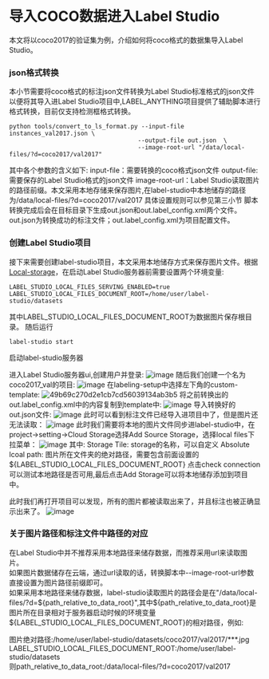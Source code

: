 # 导入COCO数据进入Label Studio


本文将以coco2017的验证集为例，介绍如何将coco格式的数据集导入Label Studio。

### json格式转换

本小节需要将coco格式的标注json文件转换为Label Studio标准格式的json文件以便将其导入进Label Studio项目中,LABEL_ANYTHING项目提供了辅助脚本进行格式转换，目前仅支持检测框格式转换。

```shell
python tools/convert_to_ls_format.py --input-file instances_val2017.json \ 
                                    --output-file out.json  \  
                                    --image-root-url "/data/local-files/?d=coco2017/val2017" 
``` 
其中各个参数的含义如下:
input-file：需要转换的coco格式json文件
output-file: 需要保存的Label Studio格式的json文件
image-root-url：Label Studio读取图片的路径前缀。本文采用本地存储来保存图片,在label-studio中本地储存的路径为/data/local-files/?d=coco2017/val2017 具体设置规则可以参见第三小节
脚本转换完成后会在目标目录下生成out.json和out.label_config.xml两个文件。out.json为转换成功的标注文件；out.label_config.xml为项目配置文件。


### 创建Label Studio项目
接下来需要创建label-studio项目，本文采用本地储存方式来保存图片文件。根据[Local-storage](https://labelstud.io/guide/storage.html#Local-storage)，在启动Label Studio服务器前需要设置两个环境变量:
```
LABEL_STUDIO_LOCAL_FILES_SERVING_ENABLED=true
LABEL_STUDIO_LOCAL_FILES_DOCUMENT_ROOT=/home/user/label-studio/datasets 
```
其中LABEL_STUDIO_LOCAL_FILES_DOCUMENT_ROOT为数据图片保存根目录。
随后运行
```
label-studio start
```
启动label-studio服务器

进入Label Studio服务器ui,创建用户并登录:
![image](https://user-images.githubusercontent.com/42299757/235576000-2d7e2a3e-dde8-4aca-83fd-d003f4ba0170.png)
随后我们创建一个名为coco2017_val的项目:
![image](https://user-images.githubusercontent.com/42299757/235576168-1768b92c-1d6b-4ad1-8958-43abcf2231fa.png)
在labeling-setup中选择左下角的custom-template:
![49b69c270d2e1cb7cd56039134ab3b5](https://user-images.githubusercontent.com/42299757/235576464-c4236a23-23f9-4e9c-ab11-8b8dbddb2797.png)
将之前转换出的out.label_config.xml中的内容复制到template中:
![image](https://user-images.githubusercontent.com/42299757/235576648-3f763f39-986e-4a47-9276-4574642d59cd.png)
导入转换好的out.json文件:
![image](https://user-images.githubusercontent.com/42299757/235576793-9b01cc23-6bb7-4742-be9a-f1be25134060.png)
此时可以看到标注文件已经导入进项目中了，但是图片还无法读取：
![image](https://user-images.githubusercontent.com/42299757/235577852-8f8377da-12d4-4dcd-acad-0d46027a16ca.png)
此时我们需要将本地的图片文件同步进label-studio中，在project->setting->Cloud Storage选择Add Source Storage，选择local files下拉菜单：
![image](https://user-images.githubusercontent.com/42299757/235577703-27d47f54-48be-4bf3-9155-4b85337d2302.png)
其中:
Storage Tile: storage的名称，可以自定义
Absolute lcoal path: 图片所在文件夹的绝对路径，需要包含前面设置的${LABEL_STUDIO_LOCAL_FILES_DOCUMENT_ROOT}
点击check connection可以测试本地路径是否可用,最后点击Add Storage可以将本地储存添加到项目中。

此时我们再打开项目可以发现，所有的图片都被读取出来了，并且标注也被正确显示出来了。
![image](https://user-images.githubusercontent.com/42299757/235578802-c3b13152-76ea-4388-b3c9-0d3c9bee2c13.png)

### 关于图片路径和标注文件中路径的对应
在Label Studio中并不推荐采用本地路径来储存数据，而推荐采用url来读取图片。\
如果图片数据储存在云端，通过url读取的话，转换脚本中--image-root-url参数直接设置为图片路径前缀即可。\
如果采用本地路径来储存数据，label-studio读取图片的路径会是在"/data/local-files/?d=${path_relative_to_data_root}",其中${path_relative_to_data_root}是图片所在目录相对于服务器启动时候的环境变量${LABEL_STUDIO_LOCAL_FILES_DOCUMENT_ROOT}的相对路径，例如: 

图片绝对路径:/home/user/label-studio/datasets/coco2017/val2017/***.jpg \
LABEL_STUDIO_LOCAL_FILES_DOCUMENT_ROOT:/home/user/label-studio/datasets \
则path_relative_to_data_root:/data/local-files/?d=coco2017/val2017 


